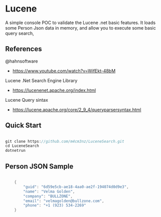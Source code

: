 # Lucene

A simple console POC to validate the Lucene .net basic features.
It loads some Person Json data in memory, and allow you to execute some basic query search,

## References

@hahnsoftware
* https://www.youtube.com/watch?v=WifEkt-48bM

Lucene .Net Search Engine Library
* https://lucenenet.apache.org/index.html

Lucene Query sintax
* https://lucene.apache.org/core/2_9_4/queryparsersyntax.html

## Quick Start

```C#

git clone https://github.com/m4cm3nz/LuceneSearch.git
cd LuceneSearch
dotnetrun

```

## Person JSON Sample

```C#

    {
        "guid": "6d59e5cb-ae18-4aa0-ae2f-194074d0d9e3",
        "name": "Velma Golden",
        "company": "BULLZONE",
        "email": "velmagolden@bullzone.com",
        "phone": "+1 (923) 534-2269"
    }

```